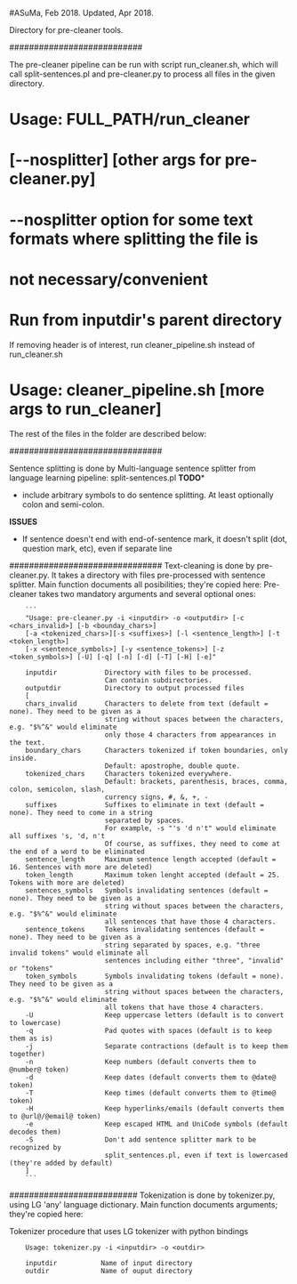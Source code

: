 #ASuMa, Feb 2018. Updated, Apr 2018.

Directory for pre-cleaner tools.

###########################

The pre-cleaner pipeline can be run with script run_cleaner.sh, which will
call split-sentences.pl and pre-cleaner.py to process all files in the given
directory.
# Usage: FULL_PATH/run_cleaner <inputdir> <outputdir> 
#        [--nosplitter] [other args for pre-cleaner.py]
# --nosplitter option for some text formats where splitting the file is 
#              not necessary/convenient
# Run from inputdir's parent directory

If removing header is of interest, run cleaner_pipeline.sh 
instead of run_cleaner.sh
# Usage: cleaner_pipeline.sh <inputdir> <outputdir> [more args to run_cleaner]

The rest of the files in the folder are described below:

###############################

Sentence splitting is done by Multi-language sentence splitter from language
learning pipeline: split-sentences.pl
**TODO***
- include arbitrary symbols to do sentence splitting. At least optionally 
colon and semi-colon.

**ISSUES**
- If sentence doesn't end with end-of-sentence mark, it doesn't split (dot,
 question mark, etc), even if
  separate line

###############################
Text-cleaning is done by pre-cleaner.py. It takes a directory with files 
pre-processed with sentence splitter. Main function documents all 
posibilities; they're copied here:
        Pre-cleaner takes two mandatory arguments and several optional ones:

        ```
        "Usage: pre-cleaner.py -i <inputdir> -o <outputdir> [-c <chars_invalid>] [-b <bounday_chars>] 
        [-a <tokenized_chars>][-s <suffixes>] [-l <sentence_length>] [-t <token_length>] 
        [-x <sentence_symbols>] [-y <sentence_tokens>] [-z <token_symbols>] [-U] [-q] [-n] [-d] [-T] [-H] [-e]"

        inputdir            Directory with files to be processed.
                            Can contain subdirectories.
        outputdir           Directory to output processed files
        [
        chars_invalid       Characters to delete from text (default = none). They need to be given as a
                            string without spaces between the characters, e.g. "$%^&" would eliminate
                            only those 4 characters from appearances in the text.
        boundary_chars      Characters tokenized if token boundaries, only inside.
                            Default: apostrophe, double quote.
        tokenized_chars     Characters tokenized everywhere.
                            Default: brackets, parenthesis, braces, comma, colon, semicolon, slash,
                            currency signs, #, &, +, -
        suffixes            Suffixes to eliminate in text (default = none). They need to come in a string
                            separated by spaces.
                            For example, -s "'s 'd n't" would eliminate all suffixes 's, 'd, n't
                            Of course, as suffixes, they need to come at the end of a word to be eliminated
        sentence_length     Maximum sentence length accepted (default = 16. Sentences with more are deleted)
        token_length        Maximum token lenght accepted (default = 25. Tokens with more are deleted)
        sentences_symbols   Symbols invalidating sentences (default = none). They need to be given as a
                            string without spaces between the characters, e.g. "$%^&" would eliminate
                            all sentences that have those 4 characters.
        sentence_tokens     Tokens invalidating sentences (default = none). They need to be given as a 
                            string separated by spaces, e.g. "three invalid tokens" would eliminate all
                            sentences including either "three", "invalid" or "tokens"
        token_symbols       Symbols invalidating tokens (default = none). They need to be given as a
                            string without spaces between the characters, e.g. "$%^&" would eliminate
                            all tokens that have those 4 characters.
        -U                  Keep uppercase letters (default is to convert to lowercase)
        -q                  Pad quotes with spaces (default is to keep them as is)
        -j                  Separate contractions (default is to keep them together)
        -n                  Keep numbers (default converts them to @number@ token)
        -d                  Keep dates (default converts them to @date@ token)
        -T                  Keep times (default converts them to @time@ token)
        -H                  Keep hyperlinks/emails (default converts them to @url@/@email@ token)
        -e                  Keep escaped HTML and UniCode symbols (default decodes them)
        -S                  Don't add sentence splitter mark to be recognized by
                            split_sentences.pl, even if text is lowercased (they're added by default)
        ]
        ```        
##########################
Tokenization is done by tokenizer.py, using LG 'any' language dictionary. 
Main function documents arguments; they're copied here:

Tokenizer procedure that uses LG tokenizer with python bindings

        Usage: tokenizer.py -i <inputdir> -o <outdir>

        inputdir           Name of input directory
        outdir             Name of ouput directory
